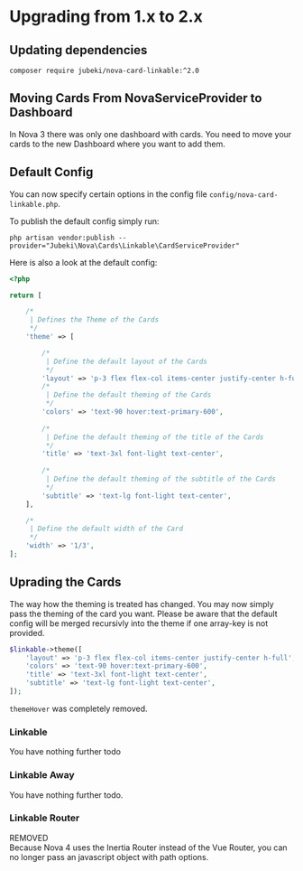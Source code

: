 # Upgrading from 1.x to 2.x

## Updating dependencies

```
composer require jubeki/nova-card-linkable:^2.0
```

## Moving Cards From NovaServiceProvider to Dashboard

In Nova 3 there was only one dashboard with cards. You need to move your cards to the new Dashboard where you want to add them.

## Default Config

You can now specify certain options in the config file `config/nova-card-linkable.php`.

To publish the default config simply run:
```
php artisan vendor:publish --provider="Jubeki\Nova\Cards\Linkable\CardServiceProvider"
```

Here is also a look at the default config:
```php
<?php

return [

    /*
     | Defines the Theme of the Cards
     */
    'theme' => [

        /*
         | Define the default layout of the Cards
         */
        'layout' => 'p-3 flex flex-col items-center justify-center h-full',
        /*
         | Define the default theming of the Cards
         */
        'colors' => 'text-90 hover:text-primary-600',
    
        /*
         | Define the default theming of the title of the Cards
         */
        'title' => 'text-3xl font-light text-center',
    
        /*
         | Define the default theming of the subtitle of the Cards
         */
        'subtitle' => 'text-lg font-light text-center',
    ],

    /*
     | Define the default width of the Card
     */
    'width' => '1/3',
];
```

## Uprading the Cards

The way how the theming is treated has changed. You may now simply pass the theming of the card you want. Please be aware that the default config will be merged recursivly into the theme if one array-key is not provided.

```php
$linkable->theme([
    'layout' => 'p-3 flex flex-col items-center justify-center h-full',
    'colors' => 'text-90 hover:text-primary-600',
    'title' => 'text-3xl font-light text-center',
    'subtitle' => 'text-lg font-light text-center',
]);
```

`themeHover` was completely removed.

### Linkable

You have nothing further todo

### Linkable Away

You have nothing further todo.

### Linkable Router

REMOVED  
Because Nova 4 uses the Inertia Router instead of the Vue Router, you can no longer pass an javascript object with path options.
